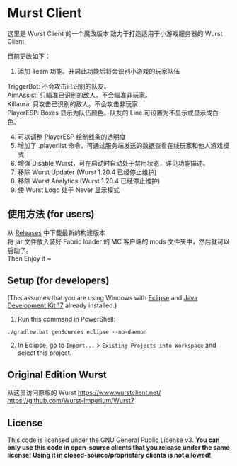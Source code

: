 # Murst Client

这里是 Wurst Client 的一个魔改版本
致力于打造适用于小游戏服务器的 Wurst Client

目前更改如下：
1. 添加 Team 功能。开启此功能后将会识别小游戏的玩家队伍
 
TriggerBot: 不会攻击已识别的队友。  
AimAssist: 只瞄准已识别的敌人。不会瞄准非玩家。  
Killaura: 只攻击已识别的敌人。不会攻击非玩家  
PlayerESP: Boxes 显示为队伍颜色。队友的 Line 可设置为不显示或显示成白色。  

4. 可以调整 PlayerESP 绘制线条的透明度
5. 增加了 .playerlist 命令，可通过服务端发送的数据查看在线玩家和他人游戏模式
6. 增强 Disable Wurst，可在启动时自动处于禁用状态，详见功能描述。 
7. 移除 Wurst Updater (Wurst 1.20.4 已经停止维护)
8. 移除 Wurst Analytics (Wurst 1.20.4 已经停止维护)
9. 使 Wurst Logo 处于 Never 显示模式


## 使用方法 (for users)

从 [Releases](https://github.com/xiaomu18/Murst/releases/) 中下载最新的构建版本  
将 jar 文件放入装好 Fabric loader 的 MC 客户端的 mods 文件夹中，然后就可以启动了。  
Then Enjoy it ~

## Setup (for developers)

(This assumes that you are using Windows with [Eclipse](https://www.eclipse.org/downloads/) and [Java Development Kit 17](https://adoptium.net/?variant=openjdk17&jvmVariant=hotspot) already installed.)

1. Run this command in PowerShell:

```
./gradlew.bat genSources eclipse --no-daemon
```

2. In Eclipse, go to `Import...` > `Existing Projects into Workspace` and select this project.

## Original Edition Wurst

从这里访问原版的 Wurst
https://www.wurstclient.net/
https://github.com/Wurst-Imperium/Wurst7

## License

This code is licensed under the GNU General Public License v3. **You can only use this code in open-source clients that you release under the same license! Using it in closed-source/proprietary clients is not allowed!**

